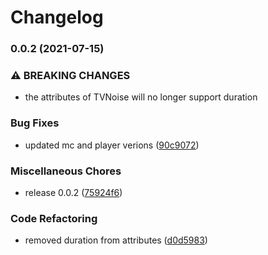 # Changelog

### 0.0.2 (2021-07-15)


### ⚠ BREAKING CHANGES

* the attributes of TVNoise will no longer support duration

### Bug Fixes

* updated mc and player verions ([90c9072](https://www.github.com/kissmybutton/motorcortex-tv/commit/90c9072d53e05e84bd6e059fcadea8845f847902))


### Miscellaneous Chores

* release 0.0.2 ([75924f6](https://www.github.com/kissmybutton/motorcortex-tv/commit/75924f6a568ec23fb74636a44c4c83d4520d108e))


### Code Refactoring

* removed duration from attributes ([d0d5983](https://www.github.com/kissmybutton/motorcortex-tv/commit/d0d598380def93915d520b4a5c4348215b83d732))
